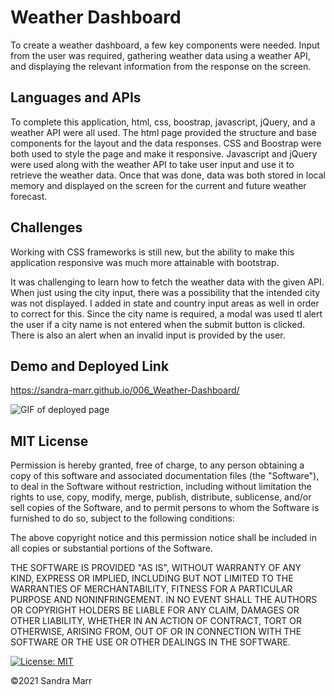 # Weather Dashboard

To create a weather dashboard, a few key components were needed. Input from the user was required, gathering weather data using a weather API, and displaying the relevant information from the response on the screen. 

## Languages and APIs

To complete this application, html, css, boostrap, javascript, jQuery, and a weather API were all used. The html page provided the structure and base components for the layout and the data responses. CSS and Boostrap were both used to style the page and make it responsive. Javascript and jQuery were used along with the weather API to take user input and use it to retrieve the weather data. Once that was done, data was both stored in local memory and displayed on the screen for the current and future weather forecast. 

## Challenges

Working with CSS frameworks is still new, but the ability to make this application responsive was much more attainable with bootstrap. 

It was challenging to learn how to fetch the weather data with the given API. When just using the city input, there was a possibility that the intended city was not displayed. I added in state and country input areas as well in order to correct for this. Since the city name is required, a modal was used tl alert the user if a city name is not entered when the submit button is clicked. There is also an alert when an invalid input is provided by the user. 

## Demo and Deployed Link

https://sandra-marr.github.io/006_Weather-Dashboard/

![GIF of deployed page](./assets/WeatherDashboard.gif)

## MIT License

Permission is hereby granted, free of charge, to any person obtaining a copy
of this software and associated documentation files (the "Software"), to deal
in the Software without restriction, including without limitation the rights
to use, copy, modify, merge, publish, distribute, sublicense, and/or sell
copies of the Software, and to permit persons to whom the Software is
furnished to do so, subject to the following conditions:

The above copyright notice and this permission notice shall be included in all
copies or substantial portions of the Software.

THE SOFTWARE IS PROVIDED "AS IS", WITHOUT WARRANTY OF ANY KIND, EXPRESS OR
IMPLIED, INCLUDING BUT NOT LIMITED TO THE WARRANTIES OF MERCHANTABILITY,
FITNESS FOR A PARTICULAR PURPOSE AND NONINFRINGEMENT. IN NO EVENT SHALL THE
AUTHORS OR COPYRIGHT HOLDERS BE LIABLE FOR ANY CLAIM, DAMAGES OR OTHER
LIABILITY, WHETHER IN AN ACTION OF CONTRACT, TORT OR OTHERWISE, ARISING FROM,
OUT OF OR IN CONNECTION WITH THE SOFTWARE OR THE USE OR OTHER DEALINGS IN THE
SOFTWARE.

[![License: MIT](https://img.shields.io/badge/License-MIT-yellow.svg)](https://opensource.org/licenses/MIT)

&copy;2021 Sandra Marr
